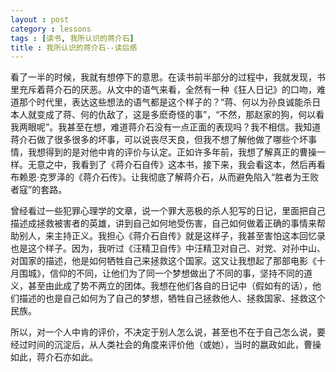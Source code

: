 ```yaml
---
layout : post
category : lessons
tags : [读书, 我所认识的蒋介石]
title : 我所认识的蒋介石--读后感
---
```




看了一半的时候，我就有想停下的意思。在读书前半部分的过程中，我就发现，书里充斥着蒋介石的厌恶。从文中的语气来看，全然有一种《狂人日记》的口吻，难道那个时代里，表达这些想法的语气都是这个样子的？“蒋、何以为孙良诚能杀日本人就变成了蒋、何的仇敌了，这是多麽奇怪的事”，“不然，那赵家的狗，何以看我两眼呢”。我甚至在想，难道蒋介石没有一点正面的表现吗？我不相信。我知道蒋介石做了很多很多的坏事，可以说丧尽天良，但我不想了解他做了哪些个坏事情，我想得到的是对他中肯的评价与认定。正如许多年前，我想了解真正的曹操一样。无意之中，我看到了《蒋介石自传》这本书，接下来，我会看这本，然后再看布赖恩·克罗泽的《蒋介石传》。让我彻底了解蒋介石，从而避免陷入“胜者为王败者寇”的套路。

曾经看过一些犯罪心理学的文章，说一个罪大恶极的杀人犯写的日记，里面把自己描述成拯救被害者的英雄，讲到自己如何地受伤害，自己如何做着正确的事情来帮助别人，来主持正义。我担心《蒋介石自传》就是这样子，我甚至害怕这本回忆录也是这个样子。因为，我听过《汪精卫自传》中汪精卫对自己、对党、对孙中山、对国家的描述，他是如何牺牲自己来拯救这个国家。这又让我想起了那部电影《十月围城》，信仰的不同，让他们为了同一个梦想做出了不同的事，坚持不同的道义，甚至由此成了势不两立的团体。我想在他们各自的日记中（假如有的话），他们描述的也是自己如何为了自己的梦想，牺牲自己拯救他人、拯救国家、拯救这个民族。

所以，对一个人中肯的评价，不决定于别人怎么说，甚至也不在于自己怎么说，要经过时间的沉淀后，从人类社会的角度来评价他（或她），当时的嬴政如此，曹操如此，蒋介石亦如此。

